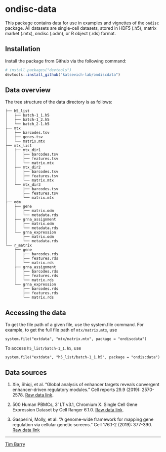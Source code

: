 
<!-- README.md is generated from README.Rmd. Please edit that file -->

# ondisc-data

This package contains data for use in examples and vignettes of the
`ondisc` package. All datasets are single-cell datasets, stored in HDF5
(.h5), matrix market (.mtx), ondisc (.odm), or R object (.rds) format.

## Installation

Install the package from Github via the following command:

``` r
# install.packages("devtools")
devtools::install_github("katsevich-lab/ondiscdata")
```

## Data overview

The tree structure of the data directory is as follows:

    ├── h5_list
    │   ├── batch-1_1.h5
    │   ├── batch-1_2.h5
    │   └── batch_2-1.h5
    ├── mtx
    │   ├── barcodes.tsv
    │   ├── genes.tsv
    │   └── matrix.mtx
    ├── mtx_list
    │   ├── mtx_dir1
    │   │   ├── barcodes.tsv
    │   │   ├── features.tsv
    │   │   └── matrix.mtx
    │   ├── mtx_dir2
    │   │   ├── barcodes.tsv
    │   │   ├── features.tsv
    │   │   └── matrix.mtx
    │   └── mtx_dir3
    │       ├── barcodes.tsv
    │       ├── features.tsv
    │       └── matrix.mtx
    ├── odm
    │   ├── gene
    │   │   ├── matrix.odm
    │   │   └── metadata.rds
    │   ├── grna_assignment
    │   │   ├── matrix.odm
    │   │   └── metadata.rds
    │   └── grna_expression
    │       ├── matrix.odm
    │       └── metadata.rds
    └── r_matrix
        ├── gene
        │   ├── barcodes.rds
        │   ├── features.rds
        │   └── matrix.rds
        ├── grna_assignment
        │   ├── barcodes.rds
        │   ├── features.rds
        │   └── matrix.rds
        └── grna_expression
            ├── barcodes.rds
            ├── features.rds
            └── matrix.rds

## Accessing the data

To get the file path of a given file, use the system.file command. For
example, to get the full file path of `mtx/matrix.mtx`, use

    system.file("extdata", "mtx/matrix.mtx", package = "ondiscdata")

To access `h5_list/batch-1_1.h5`, use

    system.file("extdata", "h5_list/batch-1_1.h5", package = "ondiscdata")

## Data sources

1.  Xie, Shiqi, et al. “Global analysis of enhancer targets reveals
    convergent enhancer-driven regulatory modules.” Cell reports 29.9
    (2019): 2570-2578. [Raw data
    link](https://www.ncbi.nlm.nih.gov/geo/download/?acc=GSE129837).

2.  500 Human PBMCs, 3’ LT v3.1, Chromium X. Single Cell Gene Expression
    Dataset by Cell Ranger 6.1.0. [Raw data
    link](https://www.10xgenomics.com/resources/datasets/500-human-pbm-cs-3-lt-v-3-1-chromium-x-3-1-standard-6-1-0).

3.  Gasperini, Molly, et al. “A genome-wide framework for mapping gene
    regulation via cellular genetic screens.” Cell 176.1-2 (2019):
    377-390. [Raw data
    link](https://www.ncbi.nlm.nih.gov/geo/query/acc.cgi?acc=GSE120861)

------------------------------------------------------------------------

[Tim Barry](https://github.com/timothy-barry)
